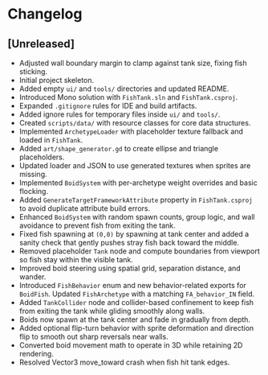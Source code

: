 # Changelog

## [Unreleased]
- Adjusted wall boundary margin to clamp against tank size, fixing fish sticking.
- Initial project skeleton.
- Added empty `ui/` and `tools/` directories and updated README.
- Introduced Mono solution with `FishTank.sln` and `FishTank.csproj`.
- Expanded `.gitignore` rules for IDE and build artifacts.
- Added ignore rules for temporary files inside `ui/` and `tools/`.
- Created `scripts/data/` with resource classes for core data structures.
- Implemented `ArchetypeLoader` with placeholder texture fallback and loaded in `FishTank`.
- Added `art/shape_generator.gd` to create ellipse and triangle placeholders.
- Updated loader and JSON to use generated textures when sprites are missing.
- Implemented `BoidSystem` with per-archetype weight overrides and basic flocking.
- Added `GenerateTargetFrameworkAttribute` property in `FishTank.csproj` to avoid
  duplicate attribute build errors.
- Enhanced `BoidSystem` with random spawn counts, group logic, and wall
  avoidance to prevent fish from exiting the tank.
- Fixed fish spawning at `(0,0)` by spawning at tank center and added
  a sanity check that gently pushes stray fish back toward the middle.
- Removed placeholder `Tank` node and compute boundaries from viewport so
  fish stay within the visible tank.
- Improved boid steering using spatial grid, separation distance, and wander.
- Introduced `FishBehavior` enum and new behavior-related exports for `BoidFish`.
  Updated `FishArchetype` with a matching `FA_behavior_IN` field.
- Added `TankCollider` node and collider-based confinement to keep fish
  from exiting the tank while gliding smoothly along walls.
- Boids now spawn at the tank center and fade in gradually from depth.
- Added optional flip-turn behavior with sprite deformation and direction flip
  to smooth out sharp reversals near walls.
- Converted boid movement math to operate in 3D while retaining 2D rendering.
- Resolved Vector3 move_toward crash when fish hit tank edges.

